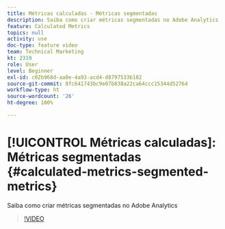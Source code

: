 ```yaml
---
title: Métricas calculadas - Métricas segmentadas
description: Saiba como criar métricas segmentadas no Adobe Analytics
feature: Calculated Metrics
topics: null
activity: use
doc-type: feature video
team: Technical Marketing
kt: 2319
role: User
level: Beginner
exl-id: c02b968d-aa0e-4a93-acd4-d8797533b182
source-git-commit: 8fc641743bc9e07b838a22ca64ccc15344d52764
workflow-type: ht
source-wordcount: '26'
ht-degree: 100%

---
```


# [!UICONTROL Métricas calculadas]: Métricas segmentadas {#calculated-metrics-segmented-metrics}

Saiba como criar métricas segmentadas no Adobe Analytics

>[!VIDEO](https://video.tv.adobe.com/v/25409/?quality=12&learn=on)
